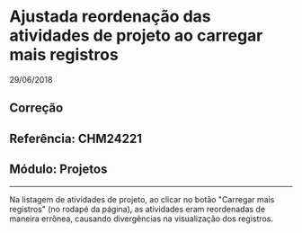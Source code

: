 # Ajustada reordenação das atividades de projeto ao carregar mais registros
29/06/2018
## Correção
## Referência: CHM24221
## Módulo: Projetos
***
Na listagem de atividades de projeto, ao clicar no botão "Carregar mais registros" (no rodapé da página), as atividades eram reordenadas de maneira errônea, causando divergências na visualização dos registros.